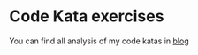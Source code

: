 # Code Kata exercises

You can find all analysis of my code katas in [blog][blog]

[blog]: https://puradawid.pro
